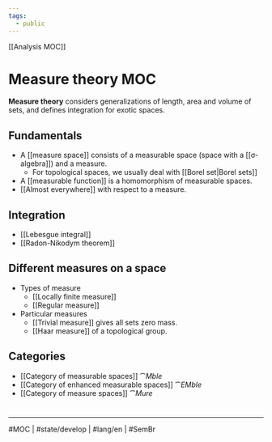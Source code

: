 ```yaml
---
tags:
  - public
---
```

[[Analysis MOC]]
# Measure theory MOC

**Measure theory** considers generalizations of length, area and volume of sets, and defines integration for exotic spaces.

## Fundamentals

- A [[measure space]] consists of a measurable space (space with a [[σ-algebra]]) and a measure.
  - For topological spaces, we usually deal with [[Borel set|Borel sets]]
- A [[measurable function]] is a homomorphism of measurable spaces.
- [[Almost everywhere]] with respect to a measure.

## Integration

- [[Lebesgue integral]]
- [[Radon-Nikodym theorem]]

## Different measures on a space

- Types of measure
  - [[Locally finite measure]]
  - [[Regular measure]]
- Particular measures
  - [[Trivial measure]] gives all sets zero mass.
  - [[Haar measure]] of a topological group.

## Categories

- [[Category of measurable spaces]] $\cat{Mble}$
- [[Category of enhanced measurable spaces]] $\cat{EMble}$
- [[Category of measure spaces]] $\cat{Mure}$

#
---
#MOC | #state/develop | #lang/en | #SemBr